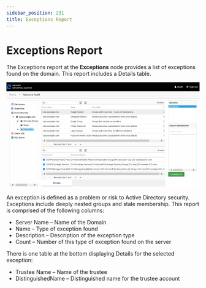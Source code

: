 ```yaml
---
sidebar_position: 231
title: Exceptions Report
---
```


# Exceptions Report

The Exceptions report at the **Exceptions** node provides a list of exceptions found on the domain. This report includes a Details table.

![Exceptions report](../../../../../../../../static/Content/Resources/Images/Access/InformationCenter/ResourceAudit/ActiveDirectory/ExceptionsExceptions.png "Exceptions report")

An exception is defined as a problem or risk to Active Directory security. Exceptions include deeply nested groups and stale membership. This report is comprised of the following columns:

* Server Name – Name of the Domain
* Name – Type of exception found
* Description – Description of the exception type
* Count – Number of this type of exception found on the server

There is one table at the bottom displaying Details for the selected exception:

* Trustee Name – Name of the trustee
* DistinguishedName – Distinguished name for the trustee account